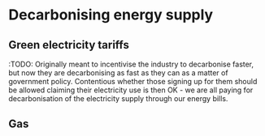 # Decarbonising energy supply

## Green electricity tariffs

:TODO: Originally meant to incentivise the industry to decarbonise faster, but now they are decarbonising as fast as they can as a matter of government policy.  Contentious whether those signing up for them should be allowed claiming their electricity use is then OK - we are all paying for decarbonisation of the electricity supply through our energy bills.

## Gas